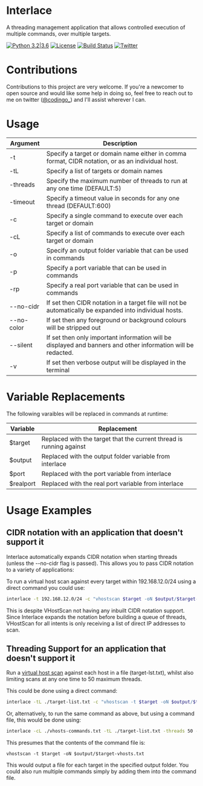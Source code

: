 # Interlace
A threading management application that allows controlled execution of multiple commands, over multiple targets.

[![Python 3.2|3.6](https://img.shields.io/badge/python-3.2|3.6-green.svg)](https://www.python.org/) [![License](https://img.shields.io/badge/license-GPL3-_red.svg)](https://www.gnu.org/licenses/gpl-3.0.en.html) [![Build Status](https://travis-ci.org/codingo/Reconnoitre.svg?branch=master)](https://travis-ci.org/codingo/Reconnoitre) [![Twitter](https://img.shields.io/badge/twitter-@codingo__-blue.svg)](https://twitter.com/codingo_)

# Contributions
Contributions to this project are very welcome. If you're a newcomer to open source and would like some help in doing so, feel free to reach out to me on twitter ([@codingo_](https://twitter.com/codingo_)) and I'll assist wherever I can.

# Usage

| Argument   | Description                                                                                                  |
|------------|--------------------------------------------------------------------------------------------------------------|
| -t         | Specify a target or domain name either in comma format, CIDR notation, or as an individual host.             |
| -tL        | Specify a list of targets or domain names                                                                    |
| -threads   | Specify the maximum number of threads to run at any one time (DEFAULT:5)                                     |
| -timeout   | Specify a timeout value in seconds for any one thread (DEFAULT:600)                                          |
| -c         | Specify a single command to execute over each target or domain                                               |
| -cL        | Specify a list of commands to execute over each target or domain                                             |
| -o         | Specify an output folder variable that can be used in commands                                               |
| -p         | Specify a port variable that can be used in commands                                                         |
| -rp        | Specify a real port variable that can be used in commands                                                    |
| --no-cidr  | If set then CIDR notation in a target file will not be automatically be expanded into individual hosts.      |
| --no-color | If set then any foreground or background colours will be stripped out                                        |
| --silent   | If set then only important information will be displayed and banners and other information will be redacted. |
| -v         | If set then verbose output will be displayed in the terminal                                                 |


# Variable Replacements
The following varaibles will be replaced in commands at runtime:

| Variable  | Replacement                                                         |
|-----------|---------------------------------------------------------------------|
| $target   | Replaced with the target that the current thread is running against |
| $output   | Replaced with the output folder variable from interlace             |
| $port     | Replaced with the port variable from interlace                      |
| $realport | Replaced with the real port variable from interlace                 |

# Usage Examples
## CIDR notation with an application that doesn't support it
Interlace automatically expands CIDR notation when starting threads (unless the --no-cidr flag is passed). This allows you to pass CIDR notation to a variety of applications:

To run a virtual host scan against every target within 192.168.12.0/24 using a direct command you could use:
```bash
interlace -t 192.168.12.0/24 -c "vhostscan $target -oN $output/$target-vhosts.txt" -o ~/scans/ -threads 50
```
This is despite VHostScan not having any inbuilt CIDR notation support. Since Interlace expands the notation before building a queue of threads, VHostScan for all intents is only receiving a list of direct IP addresses to scan.

## Threading Support for an application that doesn't support it
Run a [virtual host scan](https://github.com/codingo/VHostScan) against each host in a file (target-lst.txt), whilst also limiting scans at any one time to 50 maximum threads.

This could be done using a direct command:
```bash
interlace -tL ./target-list.txt -c "vhostscan -t $target -oN $output/$target-vhosts.txt" -o ~/scans/ -threads 50
```

Or, alternatively, to run the same command as above, but using a command file, this would be done using:
```bash
interlace -cL ./vhosts-commands.txt -tL ./target-list.txt -threads 50 -o ~/scans
```
This presumes that the contents of the command file is:
```
vhostscan -t $target -oN $output/$target-vhosts.txt
```

This would output a file for each target in the specified output folder. You could also run multiple commands simply by adding them into the command file.
